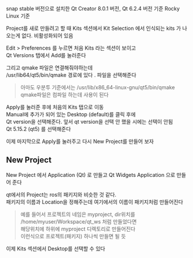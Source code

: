 snap stable 버전으로 설치한 Qt Creator 8.0.1 버전, Qt 6.2.4 버전 기준
Rocky Linux 기준

Project를 새로 만들려고 할 때
Kits 섹션에서 Kit Selection 에서 인식되는 kits 가 나오는게 없다. 비활성화되어 있음


Edit > Preferences 를 누르면 처음 Kits 라는 섹션이 보이고   
Qt Versions 탭에서 Add를 눌러준다  

그리고 qmake 파일은 연결해줘야하는데  
/usr/lib64/qt5/bin/qmake  경로에 있다 . 파일을 선택해준다 

> 아마도 우분투 기준에서는 /usr/lib/x86_64-linux-gnu/qt5/bin/qmake   
> qmake파일은 컴파일 하는데 사용이 된다

Apply를 눌러준 후에 처음의 Kits 탭으로 이동  
Manual에 추가가 되어 있는 Desktop (default)를 클릭 후에   
Qt version을 선택해준다. 앞서 qt version을 선택 안 했을 시에는 선택이 안됨   
Qt 5.15.2 (qt5) 를 선택해준다  

이제 마지막으로 Apply를 눌러주고 다시 New Project를 만들어 보자  

## New Project
New Project 에서 Application (Qt) 로 만들고 Qt Widgets Application 으로 만들어 준다   

qt에서의 Project는 ros의 패키지와 비슷한 것 같다.   
패키지의 이름과 Location을 정해주는데 여기에서의 이름이 패키지처럼 만들어진다   
> 예를 들어서 프로젝트의 네임은 myproject,  dir위치를 
 /home/myuser/Workspace/qt_ws  처럼 만들었다면    
 해당위치에 하위에 myproject 디렉토리로 만들어진다  
 이런식으로 프로젝트(패키지) 하나씩 만들면 될 듯


이제 Kits 섹션에서 Desktop를 선택할 수 있다 

